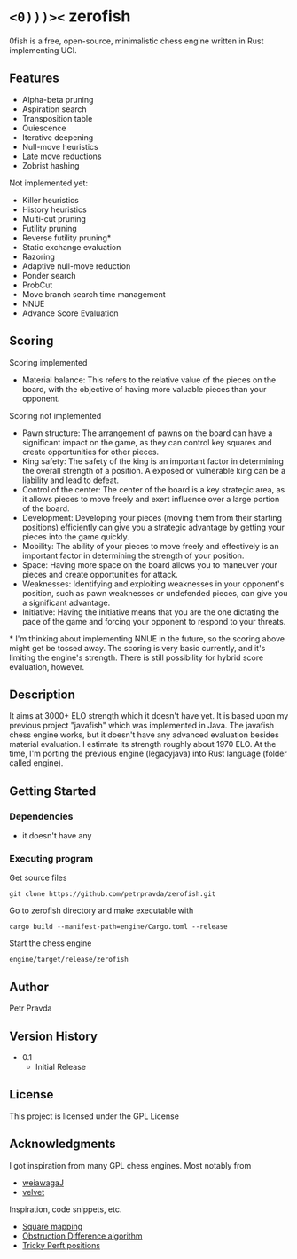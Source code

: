 # `<0)))><`   zerofish

0fish is a free, open-source, minimalistic chess engine written in Rust implementing UCI.

## Features
* Alpha-beta pruning
* Aspiration search
* Transposition table
* Quiescence
* Iterative deepening
* Null-move heuristics
* Late move reductions
* Zobrist hashing

Not implemented yet:
* Killer heuristics
* History heuristics
* Multi-cut pruning
* Futility pruning
* Reverse futility pruning* 
* Static exchange evaluation
* Razoring
* Adaptive null-move reduction
* Ponder search
* ProbCut
* Move branch search time management
* NNUE
* Advance Score Evaluation

## Scoring
Scoring implemented
* Material balance: This refers to the relative value of the pieces on the board, with the objective of having more valuable pieces than your opponent.

Scoring not implemented
* Pawn structure: The arrangement of pawns on the board can have a significant impact on the game, as they can control key squares and create opportunities for other pieces.
* King safety: The safety of the king is an important factor in determining the overall strength of a position. A exposed or vulnerable king can be a liability and lead to defeat.
* Control of the center: The center of the board is a key strategic area, as it allows pieces to move freely and exert influence over a large portion of the board.
* Development: Developing your pieces (moving them from their starting positions) efficiently can give you a strategic advantage by getting your pieces into the game quickly.
* Mobility: The ability of your pieces to move freely and effectively is an important factor in determining the strength of your position.
* Space: Having more space on the board allows you to maneuver your pieces and create opportunities for attack.
* Weaknesses: Identifying and exploiting weaknesses in your opponent's position, such as pawn weaknesses or undefended pieces, can give you a significant advantage.
* Initiative: Having the initiative means that you are the one dictating the pace of the game and forcing your opponent to respond to your threats.

\* I'm thinking about implementing NNUE in the future, so the scoring above might get be tossed away.
The scoring is very basic currently, and it's limiting the engine's strength. There is still possibility for hybrid score evaluation, however.

## Description

It aims at 3000+ ELO strength which it doesn't have yet.
It is based upon my previous project "javafish" which was implemented in Java. The javafish chess engine works, but it doesn't have any advanced evaluation besides material evaluation. I estimate its strength roughly about 1970 ELO.
At the time, I'm porting the previous engine (legacyjava) into Rust language (folder called engine).

## Getting Started

### Dependencies

* it doesn't have any 

### Executing program

Get source files
```
git clone https://github.com/petrpravda/zerofish.git
```

Go to zerofish directory and make executable with
```
cargo build --manifest-path=engine/Cargo.toml --release
```

Start the chess engine
```
engine/target/release/zerofish
```

## Author

Petr Pravda  

## Version History

* 0.1
    * Initial Release

## License

This project is licensed under the GPL License

## Acknowledgments

I got inspiration from many GPL chess engines. Most notably from
* [weiawagaJ](https://github.com/Heiaha/WeiawagaJ)
* [velvet](https://github.com/mhonert/velvet-chess)


Inspiration, code snippets, etc.
* [Square mapping](https://www.chessprogramming.org/Square_Mapping_Considerations)
* [Obstruction Difference algorithm](https://www.chessprogramming.org/Obstruction_Difference)
* [Tricky Perft positions](http://www.talkchess.com/forum3/viewtopic.php?t=47318)
